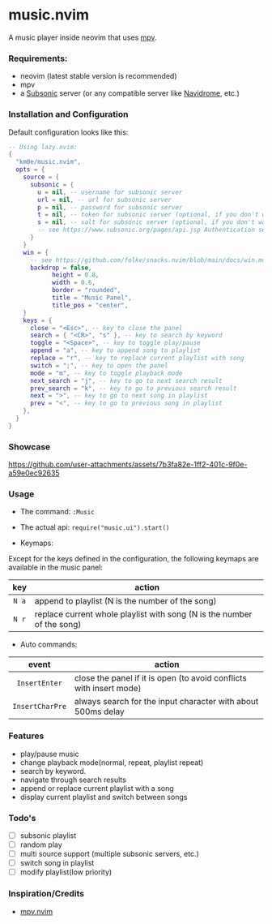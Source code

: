 # music.nvim

A music player inside neovim that uses [mpv](https://github.com/mpv-player/mpv).

### Requirements:

- neovim (latest stable version is recommended)
- mpv
- a [Subsonic](https://subsonic.org/) server (or any compatible server like [Navidrome](https://navidrome.org/), etc.)

### Installation and Configuration

Default configuration looks like this:

```lua
-- Using lazy.nvim:
{
  "km0e/music.nvim",
  opts = {
    source = {
      subsonic = {
        u = nil, -- username for subsonic server
        url = nil, -- url for subsonic server
        p = nil, -- password for subsonic server
        t = nil, -- token for subsonic server (optional, if you don't want to use password)
        s = nil, -- salt for subsonic server (optional, if you don't want to use password)
        -- see https://www.subsonic.org/pages/api.jsp Authentication section for more details
      }
    }
    win = {
      -- see https://github.com/folke/snacks.nvim/blob/main/docs/win.md#%EF%B8%8F-config
      backdrop = false,
			height = 0.8,
			width = 0.6,
			border = "rounded",
			title = "Music Panel",
			title_pos = "center",
    }
    keys = {
      close = "<Esc>", -- key to close the panel
      search = { "<CR>", "s" }, -- key to search by keyword
      toggle = "<Space>", -- key to toggle play/pause
      append = "a", -- key to append song to playlist
      replace = "r", -- key to replace current playlist with song
      switch = ";", -- key to open the panel
      mode = "m", -- key to toggle playback mode
      next_search = "j", -- key to go to next search result
      prev_search = "k", -- key to go to previous search result
      next = ">", -- key to go to next song in playlist
      prev = "<", -- key to go to previous song in playlist
    },
  }
}
```

### Showcase

https://github.com/user-attachments/assets/7b3fa82e-1ff2-401c-9f0e-a59e0ec92635

### Usage

- The command: `:Music`
- The actual api: `require("music.ui").start()`

- Keymaps:

Except for the keys defined in the configuration, the following keymaps are available in the music panel:

|  key  | action                                                                 |
| :---: | ---------------------------------------------------------------------- |
| `N a` | append to playlist (N is the number of the song)                       |
| `N r` | replace current whole playlist with song (N is the number of the song) |

- Auto commands:

|      event      | action                                                              |
| :-------------: | ------------------------------------------------------------------- |
|  `InsertEnter`  | close the panel if it is open (to avoid conflicts with insert mode) |
| `InsertCharPre` | always search for the input character with about 500ms delay        |

### Features

- play/pause music
- change playback mode(normal, repeat, playlist repeat)
- search by keyword.
- navigate through search results
- append or replace current playlist with a song
- display current playlist and switch between songs

### Todo's

- [ ] subsonic playlist
- [ ] random play
- [ ] multi source support (multiple subsonic servers, etc.)
- [ ] switch song in playlist
- [ ] modify playlist(low priority)

### Inspiration/Credits

- [mpv.nvim](https://github.com/tamton-aquib/mpv.nvim)
